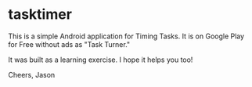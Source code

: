 # tasktimer

This is a simple Android application for Timing Tasks. It is on Google Play for Free without ads as "Task Turner."

It was built as a learning exercise. I hope it helps you too!

Cheers,
Jason
